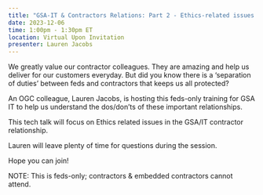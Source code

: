 ```yaml
---
title: "GSA-IT & Contractors Relations: Part 2 - Ethics-related issues Tech Talk"
date: 2023-12-06
time: 1:00pm - 1:30pm ET
location: Virtual Upon Invitation
presenter: Lauren Jacobs
---
```

We greatly value our contractor colleagues. They are amazing and help us deliver for our customers everyday. But did you know there is a ‘separation of duties’ between feds and contractors that keeps us all protected? 

An OGC colleague, Lauren Jacobs, is hosting this feds-only training for GSA IT to help us understand the dos/don’ts of these important relationships. 

This tech talk will focus on Ethics related issues in the GSA/IT contractor relationship.

Lauren will leave plenty of time for questions during the session. 

Hope you can join! 

NOTE: This is feds-only; contractors & embedded contractors cannot attend.

